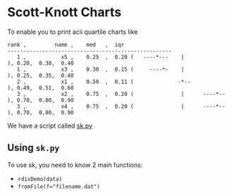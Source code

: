 # Scott-Knott Charts

To enable you to print acii quartile charts like

```
rank ,         name ,    med   ,  iqr
----------------------------------------------------
   1 ,           x5 ,    0.25  ,  0.20 (   ----*---    |              ), 0.20,  0.30,  0.40
   1 ,           x3 ,    0.30  ,  0.15 (     ----*-    |              ), 0.25,  0.35,  0.40
   2 ,           x1 ,    0.50  ,  0.11 (              -*--            ), 0.49,  0.51,  0.60
   3 ,           x2 ,    0.75  ,  0.20 (               |      ----*-- ), 0.70,  0.80,  0.90
   3 ,           x4 ,    0.75  ,  0.20 (               |      ----*-- ), 0.70,  0.80,  0.90
```

We have a script called [sk.py](https://github.com/txt/mase/blob/master/src/doc/sk.py)

## Using `sk.py`

To use sk, you need to know 2 main functions:
  - `rdivDemo(data)`
  - `fromFile(f="filename.dat")`
